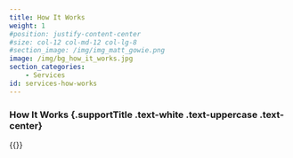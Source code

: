 ```yaml
---
title: How It Works
weight: 1
#position: justify-content-center
#size: col-12 col-md-12 col-lg-8
#section_image: /img/img_matt_gowie.png
image: /img/bg_how_it_works.jpg
section_categories:
    - Services
id: services-how-works
---
```


### How It Works {.supportTitle .text-white .text-uppercase .text-center}

{{<process>}}